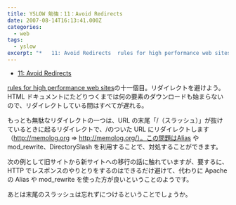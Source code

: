 ```yaml
---
title: YSLOW 勉強：11：Avoid Redirects
date: 2007-08-14T16:13:41.000Z
categories:
  - web
tags:
  - yslow
excerpt: "*   11: Avoid Redirects  rules for high performance web sitesの十一個目。リダイレクトを避けよう。HTMLドキュメントにたどりつくまでは何の要素のダウンロードも始まらないので、リダイレクトしている間はすべてが遅れる。"
---
```


- [11: Avoid Redirects](http://developer.yahoo.com/performance/rules.html#redirects)

[rules for high performance web sites](http://developer.yahoo.com/performance/rules.html)の十一個目。リダイレクトを避けよう。HTML ドキュメントにたどりつくまでは何の要素のダウンロードも始まらないので、リダイレクトしている間はすべてが遅れる。

もっとも無駄なリダイレクトの一つは、URL の末尾「/（スラッシュ）」が抜けているときに起るリダイレクトで、/のついた URL にリダイレクトします（http://memolog.org => http://memolog.org/）。この問題はAlias や mod_rewrite、DirectorySlash を利用することで、対処することができます。

次の例として旧サイトから新サイトへの移行の話に触れていますが、要するに、HTTP でレスポンスのやりとりをするのはできるだけ避けて、代わりに Apache の Alias や mod_rewrite を使った方が良いということのようです。

あとは末尾のスラッシュは忘れずにつけるということでしょうか。
